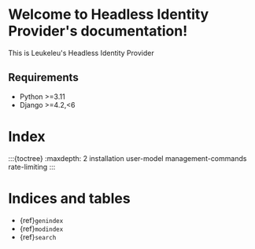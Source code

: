 # Welcome to Headless Identity Provider's documentation!

This is Leukeleu's Headless Identity Provider

## Requirements
* Python >=3.11
* Django >=4.2,<6

# Index
:::{toctree}
:maxdepth: 2
installation
user-model
management-commands
rate-limiting
:::

# Indices and tables

- {ref}`genindex`
- {ref}`modindex`
- {ref}`search`
